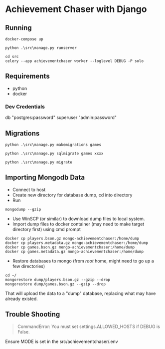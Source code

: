# Achievement Chaser with Django

## Running

```
docker-compose up
```

```
python .\src\manage.py runserver
```

```
cd src
celery --app achievementchaser worker --loglevel DEBUG -P solo
```

## Requirements

* python
* docker

### Dev Credentials

db "postgres:password"
superuser "admin:password"

## Migrations

`python .\src\manage.py makemigrations games`

`python .\src\manage.py sqlmigrate games xxxx`

`python .\src\manage.py migrate`

## Importing Mongodb Data

* Connect to host
* Create new directory for database dump, cd into directory
* Run

```
mongodump --gzip
```

* Use WinSCP (or similar) to download dump files to local system.
* Import dump files to docker container (may need to make target directory first) using cmd prompt

```
docker cp players.bson.gz mongo-achievementchaser:/home/dump
docker cp players.metadata.gz mongo-achievementchaser:/home/dump
docker cp games.bson.gz mongo-achievementchaser:/home/dump
docker cp games.metadata.gz mongo-achievementchaser:/home/dump
```

* Restore databases to mongo (from _root_ home, might need to go up a few directories)

```
cd ~/
mongorestore dump/players.bson.gz --gzip --drop
mongorestore dump/games.bson.gz --gzip --drop
```

That will upload the data to a "dump" database, replacing what may have already existed.


## Trouble Shooting

> CommandError: You must set settings.ALLOWED_HOSTS if DEBUG is False.

Ensure MODE is set in the src/achievementchaser/.env
